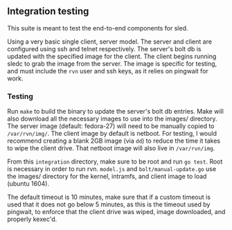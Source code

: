 ## Integration testing

This suite is meant to test the end-to-end components for sled.

Using a very basic single client, server model.  The server and client
are configured using ssh and telnet respectively.  The server's bolt db
is updated with the specified image for the client.  The client begins
running sledc to grab the image from the server.  The image is specific
for testing, and must include the `rvn` user and ssh keys, as it relies
on pingwait for work.


### Testing

Run `make` to build the binary to update the server's bolt db entries.
Make will also download all the necessary images to use into the images/
directory.  The server image (default: fedora-27) will need to be manually
copied to `/var/rvn/img/`.  The client image by default is netboot. For
testing, I would recommend creating a blank 2GB image (via `dd`) to
reduce the time it takes to wipe the client drive.  That netboot image will
also live in `/var/rvn/img`.

From this `integration` directory, make sure to be root and run `go test`.
Root is necessary in order to run rvn.  `model.js` and
`bolt/manual-update.go` use the images/ directory for the kernel,
intramfs, and client image to load (ubuntu 1604).

The default timeout is 10 minutes, make sure that if a custom timeout is
used that it does not go below 5 minutes, as this is the timeout used by
pingwait, to enforce that the client drive was wiped, image downloaded,
and properly kexec'd.
